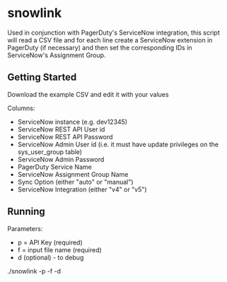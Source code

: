 # snowlink

Used in conjunction with PagerDuty's ServiceNow integration, this script will read a CSV file and for each line create a ServiceNow extension in PagerDuty (if necessary) and then set the corresponding IDs in ServiceNow's Assignment Group.

## Getting Started

Download the example CSV and edit it with your values

Columns:
* ServiceNow instance (e.g. dev12345)
* ServiceNow REST API User id
* ServiceNow REST API Password
* ServiceNow Admin User id (i.e. it must have update privileges on the sys_user_group table)
* ServiceNow Admin Password
* PagerDuty Service Name
* ServiceNow Assignment Group Name
* Sync Option (either "auto" or "manual")
* ServiceNow Integration (either "v4" or "v5")

## Running

Parameters:
* p = API Key (required)
* f = input file name (required)
* d (optional) - to debug

./snowlink -p <PagerDuty API Key> -f <File Name> -d

